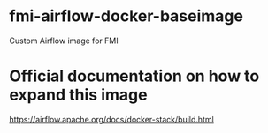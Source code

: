 # fmi-airflow-docker-baseimage
Custom Airflow image for FMI

# Official documentation on how to expand this image
https://airflow.apache.org/docs/docker-stack/build.html

#